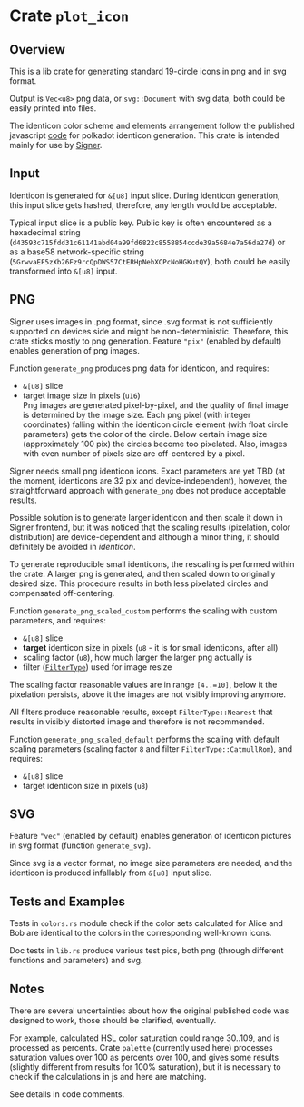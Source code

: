 
# Crate `plot_icon`

## Overview

This is a lib crate for generating standard 19-circle icons in png and in svg format.  

Output is `Vec<u8>` png data, or `svg::Document` with svg data, both could be easily printed into files.  

The identicon color scheme and elements arrangement follow the published javascript [code](`https://github.com/paritytech/oo7/blob/master/packages/polkadot-identicon/src/index.jsx`) for polkadot identicon generation. This crate is intended mainly for use by [Signer](https://github.com/paritytech/parity-signer).  


## Input

Identicon is generated for `&[u8]` input slice. During identicon generation, this input slice gets hashed, therefore, any length would be acceptable.  

Typical input slice is a public key. Public key is often encountered as a hexadecimal string (`d43593c715fdd31c61141abd04a99fd6822c8558854ccde39a5684e7a56da27d`) or as a base58 network-specific string (`5GrwvaEF5zXb26Fz9rcQpDWS57CtERHpNehXCPcNoHGKutQY`), both could be easily transformed into `&[u8]` input.  


## PNG

Signer uses images in .png format, since .svg format is not sufficiently supported on devices side and might be non-deterministic. Therefore, this crate sticks mostly to png generation. Feature `"pix"` (enabled by default) enables generation of png images.  

Function `generate_png` produces png data for identicon, and requires:  
- `&[u8]` slice  
- target image size in pixels (`u16`)  
Png images are generated pixel-by-pixel, and the quality of final image is determined by the image size. Each png pixel (with integer coordinates) falling within the identicon circle element (with float circle parameters) gets the color of the circle. Below certain image size (approximately 100 pix) the circles become too pixelated. Also, images with even number of pixels size are off-centered by a pixel.  

Signer needs small png identicon icons. Exact parameters are yet TBD (at the moment, identicons are 32 pix and device-independent), however, the straightforward approach with `generate_png` does not produce acceptable results.  

Possible solution is to generate larger identicon and then scale it down in Signer frontend, but it was noticed that the scaling results (pixelation, color distribution) are device-dependent and although a minor thing, it should definitely be avoided in *identicon*.  

To generate reproducible small identicons, the rescaling is performed within the crate. A larger png is generated, and then scaled down to originally desired size. This procedure results in both less pixelated circles and compensated off-centering.  

Function `generate_png_scaled_custom` performs the scaling with custom parameters, and requires:  
- `&[u8]` slice  
- **target** identicon size in pixels (`u8` - it is for small identicons, after all)  
- scaling factor (`u8`), how much larger the larger png actually is  
- filter ([`FilterType`](https://docs.rs/image/latest/image/imageops/enum.FilterType.html)) used for image resize  

The scaling factor reasonable values are in range `[4..=10]`, below it the pixelation persists, above it the images are not visibly improving anymore.  

All filters produce reasonable results, except `FilterType::Nearest` that results in visibly distorted image and therefore is not recommended.  

Function `generate_png_scaled_default` performs the scaling with default scaling parameters (scaling factor `8` and filter `FilterType::CatmullRom`), and requires:  
- `&[u8]` slice  
- target identicon size in pixels (`u8`)  


## SVG

Feature `"vec"` (enabled by default) enables generation of identicon pictures in svg format (function `generate_svg`).  

Since svg is a vector format, no image size parameters are needed, and the identicon is produced infallably from `&[u8]` input slice.  


## Tests and Examples

Tests in `colors.rs` module check if the color sets calculated for Alice and Bob are identical to the colors in the corresponding well-known icons.  

Doc tests in `lib.rs` produce various test pics, both png (through different functions and parameters) and svg.  


## Notes

There are several uncertainties about how the original published code was designed to work, those should be clarified, eventually.  

For example, calculated HSL color saturation could range 30..109, and is processed as percents. Crate `palette` (currently used here) processes saturation values over 100 as percents over 100, and gives some results (slightly different from results for 100% saturation), but it is necessary to check if the calculations in js and here are matching.  

See details in code comments.  

